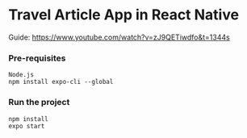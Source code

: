 # Travel Article App in React Native

Guide: https://www.youtube.com/watch?v=zJ9QETiwdfo&t=1344s

### Pre-requisites
```
Node.js
npm install expo-cli --global
```

### Run the project
```
npm install
expo start
```
